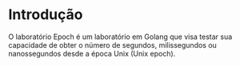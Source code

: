 # Introdução

O laboratório Epoch é um laboratório em Golang que visa testar sua capacidade de obter o número de segundos, milissegundos ou nanossegundos desde a época Unix (Unix epoch).
